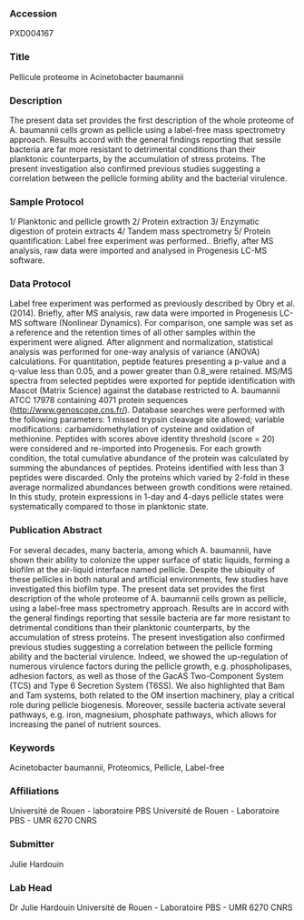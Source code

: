 ### Accession
PXD004167

### Title
Pellicule proteome in Acinetobacter baumannii

### Description
The present data set provides the first description of the whole proteome of A. baumannii cells grown as pellicle using a label-free mass spectrometry approach. Results accord with the general findings reporting that sessile bacteria are far more resistant to detrimental conditions than their planktonic counterparts, by the accumulation of stress proteins. The present investigation also confirmed previous studies suggesting a correlation between the pellicle forming ability and the bacterial virulence.

### Sample Protocol
1/ Planktonic and pellicle growth 2/ Protein extraction 3/ Enzymatic digestion of protein extracts 4/ Tandem mass spectrometry 5/  Protein quantification: Label free experiment was performed.. Briefly, after MS analysis, raw data were imported and analysed in Progenesis LC-MS software.

### Data Protocol
Label free experiment was performed as previously described by Obry et al. (2014). Briefly, after MS analysis, raw data were imported in Progenesis LC-MS software (Nonlinear Dynamics). For comparison, one sample was set as a reference and the retention times of all other samples within the experiment were aligned. After alignment and normalization, statistical analysis was performed for one-way analysis of variance (ANOVA) calculations. For quantitation, peptide features presenting a p-value and a q-value less than 0.05, and a power greater than 0.8_were retained. MS/MS spectra from selected peptides were exported for peptide identification with Mascot (Matrix Science) against the database restricted to A. baumannii ATCC 17978 containing 4071 protein sequences (http://www.genoscope.cns.fr/). Database searches were performed with the following parameters: 1 missed trypsin cleavage site allowed; variable modifications: carbamidomethylation of cysteine and oxidation of methionine. Peptides with scores above identity threshold (score = 20) were considered and re-imported into Progenesis. For each growth condition, the total cumulative abundance of the protein was calculated by summing the abundances of peptides. Proteins identified with less than 3 peptides were discarded. Only the proteins which varied by 2-fold in these average normalized abundances between growth conditions were retained. In this study, protein expressions in 1-day and 4-days pellicle states were systematically compared to those in planktonic state.

### Publication Abstract
For several decades, many bacteria, among which A. baumannii, have shown their ability to colonize the upper surface of static liquids, forming a biofilm at the air-liquid interface named pellicle. Despite the ubiquity of these pellicles in both natural and artificial environments, few studies have investigated this biofilm type. The present data set provides the first description of the whole proteome of A. baumannii cells grown as pellicle, using a label-free mass spectrometry approach. Results are in accord with the general findings reporting that sessile bacteria are far more resistant to detrimental conditions than their planktonic counterparts, by the accumulation of stress proteins. The present investigation also confirmed previous studies suggesting a correlation between the pellicle forming ability and the bacterial virulence. Indeed, we showed the up-regulation of numerous virulence factors during the pellicle growth, e.g. phospholipases, adhesion factors, as well as those of the GacAS Two-Component System (TCS) and Type 6 Secretion System (T6SS). We also highlighted that Bam and Tam systems, both related to the OM insertion machinery, play a critical role during pellicle biogenesis. Moreover, sessile bacteria activate several pathways, e.g. iron, magnesium, phosphate pathways, which allows for increasing the panel of nutrient sources.

### Keywords
Acinetobacter baumannii, Proteomics, Pellicle, Label-free

### Affiliations
Université de Rouen - laboratoire PBS
Université de Rouen - Laboratoire PBS - UMR 6270 CNRS

### Submitter
Julie Hardouin

### Lab Head
Dr Julie Hardouin
Université de Rouen - Laboratoire PBS - UMR 6270 CNRS


